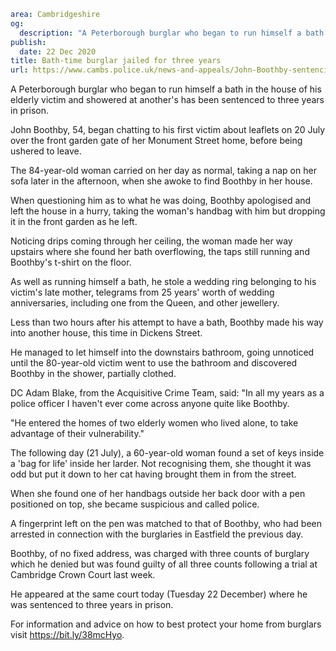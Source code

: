 ```yaml
area: Cambridgeshire
og:
  description: "A Peterborough burglar who began to run himself a bath in the house of his elderly victim and showered at another\u2019s has been sentenced to three years in prison."
publish:
  date: 22 Dec 2020
title: Bath-time burglar jailed for three years
url: https://www.cambs.police.uk/news-and-appeals/John-Boothby-sentencing-Dec2020
```

A Peterborough burglar who began to run himself a bath in the house of his elderly victim and showered at another's has been sentenced to three years in prison.

John Boothby, 54, began chatting to his first victim about leaflets on 20 July over the front garden gate of her Monument Street home, before being ushered to leave.

The 84-year-old woman carried on her day as normal, taking a nap on her sofa later in the afternoon, when she awoke to find Boothby in her house.

When questioning him as to what he was doing, Boothby apologised and left the house in a hurry, taking the woman's handbag with him but dropping it in the front garden as he left.

Noticing drips coming through her ceiling, the woman made her way upstairs where she found her bath overflowing, the taps still running and Boothby's t-shirt on the floor.

As well as running himself a bath, he stole a wedding ring belonging to his victim's late mother, telegrams from 25 years' worth of wedding anniversaries, including one from the Queen, and other jewellery.

Less than two hours after his attempt to have a bath, Boothby made his way into another house, this time in Dickens Street.

He managed to let himself into the downstairs bathroom, going unnoticed until the 80-year-old victim went to use the bathroom and discovered Boothby in the shower, partially clothed.

DC Adam Blake, from the Acquisitive Crime Team, said: "In all my years as a police officer I haven't ever come across anyone quite like Boothby.

"He entered the homes of two elderly women who lived alone, to take advantage of their vulnerability."

The following day (21 July), a 60-year-old woman found a set of keys inside a 'bag for life' inside her larder. Not recognising them, she thought it was odd but put it down to her cat having brought them in from the street.

When she found one of her handbags outside her back door with a pen positioned on top, she became suspicious and called police.

A fingerprint left on the pen was matched to that of Boothby, who had been arrested in connection with the burglaries in Eastfield the previous day.

Boothby, of no fixed address, was charged with three counts of burglary which he denied but was found guilty of all three counts following a trial at Cambridge Crown Court last week.

He appeared at the same court today (Tuesday 22 December) where he was sentenced to three years in prison.

For information and advice on how to best protect your home from burglars visit https://bit.ly/38mcHyo.
